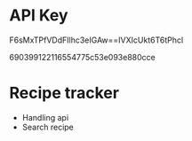 # API Key

F6sMxTPfVDdFIlhc3eIGAw==IVXIcUkt6T6tPhcl

690399122116554775c53e093e880cce

# Recipe tracker

- Handling api
- Search recipe




